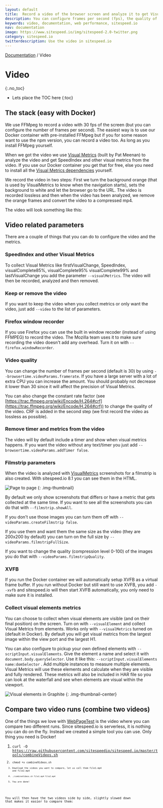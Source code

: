 ```yaml
---
layout: default
title:  Record a video of the browser screen and analyze it to get Visual Metrics.
description: You can configure frames per second (fps), the quality of the video and a couple of more things.
keywords: video, documentation, web performance, sitespeed.io
nav: documentation
image: https://www.sitespeed.io/img/sitespeed-2.0-twitter.png
category: sitespeed.io
twitterdescription: Use the video in sitespeed.io
---
```

[Documentation]({{site.baseurl}}/documentation/sitespeed.io/) / Video

# Video
{:.no_toc}

* Lets place the TOC here
{:toc}

## The stack (easy with Docker)
We use FFMpeg to record a video with 30 fps of the screen (but you can configure the number of frames per second). The easiest way is to use our Docker container with pre-installed FFMpeg but if you for some reason want to use the npm version, you can record a video too. As long as you install FFMpeg yourself.

When we got the video we use [Visual Metrics](https://github.com/WPO-Foundation/visualmetrics) (built by Pat Meenan) to analyze the video and get SpeedIndex and other visual metrics from the video. If you use our Docker container you get that for free, else you need to install all the [Visual Metrics dependencies](https://github.com/sitespeedio/docker-visualmetrics-deps/blob/master/Dockerfile) yourself.

We record the video in two steps: First we turn the background orange (that is used by VisualMetrics to know when
 the navigation starts), sets the background to white and let the browser go to the URL. The video is recorded
 lossless and then when the video has been analyzed, we remove the orange frames and convert the video to a compressed mp4.

The video will look something like this:

<div class="youtube-player" data-id="djFy0YeQkCM"></div>

## Video related parameters
There are a couple of things that you can do to configure the video and the metrics.

### SpeedIndex and other Visual Metrics
To collect Visual Metrics like firstVisualChange, SpeedIndex, visualComplete85%, visualComplete95% visualComplete99% and lastVisualChange you add the parameter <code>--visualMetrics</code>. The video will then be recorded, analyzed and then removed.

### Keep or remove the video
If you want to keep the video when you collect metrics or only want the video, just add <code>--video</code> to the list of parameters.

### Firefox window recorder
If you use Firefox you can use the built in window recoder (instead of using FFMPEG) to record the video. The Mozilla team uses it to make sure recording the video doesn't add any overhead. Turn it on with  <code>--firefox.windowRecorder</code>.

### Video quality
You can change the number of frames per second (default is 30) by using <code>--browsertime.videoParams.framerate</code>. If you have a large server with a lot of extra CPU you can increase the amount. You should probably not decrease it lower than 30 since it will affect the precision of Visual Metrics.

You can also change the constant rate factor (see [https://trac.ffmpeg.org/wiki/Encode/H.264#crf](https://trac.ffmpeg.org/wiki/Encode/H.264#crf)) to change the quality of the video. CRF is added in the second step (we first record the video as lossless as possible).

### Remove timer and metrics from the video
The video will by default include a timer and show when visual metrics happens. If you want the video without any text/timer you just add <code>--browsertime.videoParams.addTimer false</code>.

### Filmstrip parameters
When the video is analyzed with [VisualMetrics](https://github.com/WPO-Foundation/visualmetrics) screenshots for
a filmstrip is also created. With sitespeed.io 8.1 you can see them in the HTML.

![Page to page]({{site.baseurl}}/img/filmstrip-multiple-pages.jpg)
{: .img-thumbnail}

By default we only show screenshots that differs or have a metric that gets collected at the same time. If you want to see all the screenshots you can do that with <code>--filmstrip.showAll</code>.

If you don't use those images you can turn them off with <code>--videoParams.createFilmstrip false</code>.

If you use them and want them the same size as the video (they are 200x200 by default) you can turn on the
full size by <code>--videoParams.filmstripFullSize</code>.

If you want to change the quality (compression level 0-100) of the images you do that with <code>--videoParams.filmstripQuality</code>.

### XVFB
If you run the Docker container we will automatically setup XVFB as a virtual frame buffer. If you run without Docker but still want to use XVFB, you add <code>--xvfb</code> and sitespeed.io will then start XVFB automatically, you only need to make sure it is installed.

### Collect visual elements metrics
You can choose to collect when visual elements are visible (and on their final position) on the screen. Turn on with <code>--visualElement</code> and collect Visual Metrics from elements. Works only with <code>--visualMetrics</code> turned on (default in Docker). By default you will get visual metrics from the largest image within the view port and the largest H1. 

You can also configure to pickup your own defined elements with <code>--scriptInput.visualElements</code>. Give the element a name
and select it with <code>document.body.querySelector</code>. Use it like this: <code>--scriptInput.visualElements name:domSelector</code> . Add multiple instances to measure multiple elements. Visual Metrics will use these elements and calculate when they are visible and fully rendered. These metrics will also be included in HAR file so you can look at the waterfall and see when elements are visual within the viewport.
 

 ![Visual elements in Graphite]({{site.baseurl}}/img/visual-elements-graphite.png)
{: .img-thumbnail-center}

## Compare two video runs (combine two videos)
One of the things we love with [WebPageTest](https://www.webpagetest.org/) is the video where you can compare two different runs. Since sitespeed.io is serverless, it is nothing you can do on the fly. Instead we created a simple tool you can use. Only thing you need is Docker!

1. <code>curl -O https://raw.githubusercontent.com/sitespeedio/sitespeed.io/master/tools/combineVideos.sh<code>
2. <code>chmod +x combineVideos.sh<code>
3. Download the videos you want to compare, let us call them file1.mp4 and file2.mp4
4. <code>./combineVideos.sh file1.mp4 file2.mp4 </code>
5. You are done!

You will then have the two videos side by side, slightly slowed down that makes it easier to compare them:
<div class="youtube-player" data-id="xH0jRpM2nK8"></div>
